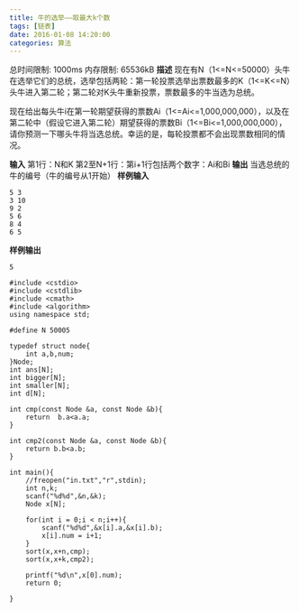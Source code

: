 ```yaml
---
title: 牛的选举——取最大k个数
tags: [链表]
date: 2016-01-08 14:20:00
categories: 算法
---
```


总时间限制: 1000ms 内存限制: 65536kB
__描述__
现在有N（1<=N<=50000）头牛在选举它们的总统，选举包括两轮：第一轮投票选举出票数最多的K（1<=K<=N）头牛进入第二轮；第二轮对K头牛重新投票，票数最多的牛当选为总统。

现在给出每头牛i在第一轮期望获得的票数Ai（1<=Ai<=1,000,000,000），以及在第二轮中（假设它进入第二轮）期望获得的票数Bi（1<=Bi<=1,000,000,000），请你预测一下哪头牛将当选总统。幸运的是，每轮投票都不会出现票数相同的情况。      

__输入__
第1行：N和K
第2至N+1行：第i+1行包括两个数字：Ai和Bi
__输出__
当选总统的牛的编号（牛的编号从1开始）
__样例输入__
```
5 3
3 10
9 2
5 6
8 4
6 5
```
__样例输出__
```
5
```

```
#include <cstdio>
#include <cstdlib>
#include <cmath>
#include <algorithm>
using namespace std;

#define N 50005

typedef struct node{
    int a,b,num;
}Node;
int ans[N];
int bigger[N];
int smaller[N];
int d[N];

int cmp(const Node &a, const Node &b){
    return  b.a<a.a;
}

int cmp2(const Node &a, const Node &b){
    return b.b<a.b;
}

int main(){
    //freopen("in.txt","r",stdin);
    int n,k;
    scanf("%d%d",&n,&k);
    Node x[N];

    for(int i = 0;i < n;i++){
        scanf("%d%d",&x[i].a,&x[i].b);
        x[i].num = i+1;
    }
    sort(x,x+n,cmp);
    sort(x,x+k,cmp2);

    printf("%d\n",x[0].num);
    return 0;

}
```